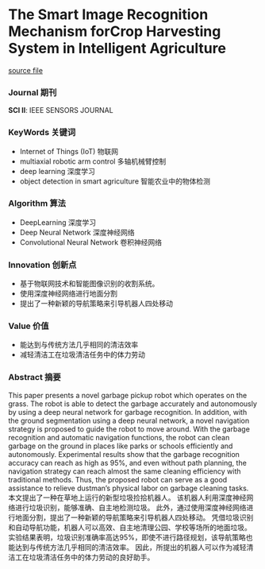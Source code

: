 # The Smart Image Recognition Mechanism forCrop Harvesting System in Intelligent Agriculture

[source file](./CNNObjectDetectionInSmartAgriculture.-2020.03.pdf)

### Journal 期刊
**SCI II**: IEEE SENSORS JOURNAL
### KeyWords 关键词
- Internet of Things (IoT) 物联网
- multiaxial robotic arm control 多轴机械臂控制
- deep learning 深度学习
- object detection in smart agriculture 智能农业中的物体检测

### Algorithm 算法
- DeepLearning 深度学习
- Deep Neural Network 深度神经网络
- Convolutional Neural Network 卷积神经网络

### Innovation 创新点
- 基于物联网技术和智能图像识别的收割系统。
- 使用深度神经网络进行地面分割
- 提出了一种新颖的导航策略来引导机器人四处移动

### Value 价值

- 能达到与传统方法几乎相同的清洁效率
- 减轻清洁工在垃圾清洁任务中的体力劳动

### Abstract 摘要

This paper presents a novel garbage pickup robot which operates on the grass. The robot is able to detect the garbage accurately and autonomously by using a deep neural network for garbage recognition. In addition, with the ground segmentation using a deep neural network, a novel navigation strategy is proposed to guide the robot to move around. With the garbage recognition and automatic navigation functions, the robot can clean garbage on the ground in places like parks or schools efficiently and autonomously. Experimental results show that the garbage recognition accuracy can reach as high as 95%, and even without path planning, the navigation strategy can reach almost the same cleaning efficiency with traditional methods. Thus, the proposed robot can serve as a good assistance to relieve dustman’s physical labor on garbage cleaning tasks.  
本文提出了一种在草地上运行的新型垃圾捡拾机器人。 该机器人利用深度神经网络进行垃圾识别，能够准确、自主地检测垃圾。 此外，通过使用深度神经网络进行地面分割，提出了一种新颖的导航策略来引导机器人四处移动。 凭借垃圾识别和自动导航功能，机器人可以高效、自主地清理公园、学校等场所的地面垃圾。 实验结果表明，垃圾识别准确率高达95%，即使不进行路径规划，该导航策略也能达到与传统方法几乎相同的清洁效率。 因此，所提出的机器人可以作为减轻清洁工在垃圾清洁任务中的体力劳动的良好助手。